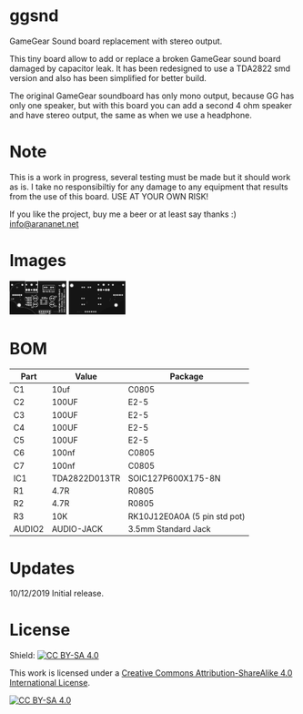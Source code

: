 # ggsnd
GameGear Sound board replacement with stereo output.

This tiny board allow to add or replace a broken GameGear sound board damaged by capacitor leak. It has been redesigned to use a TDA2822 smd version and also has been simplified for better build.

The original GameGear soundboard has only mono output, because GG has only one speaker, but with this board you can add a second 4 ohm speaker and have stereo output, the same as when we use a headphone.

# Note

This is a work in progress, several testing must be made but it should work as is. I take no responsibiltiy for any damage to any equipment that results from the use of this board. USE AT YOUR OWN RISK!

If you like the project, buy me a beer or at least say thanks :) info@arananet.net


# Images

<img src="https://github.com/arananet/ggsnd/blob/master/images/top.png?raw=true" width="100">
<img src="https://github.com/arananet/ggsnd/blob/master/images/bottom.png?raw=true" width="100">

# BOM 

| Part            | Value                   | Package                        |
| --------------- | ----------------------- | ------------------------------ |      
|  C1             | 10uf                   | C0805                           |
|  C2             | 100UF                  | E2-5                            |
|  C3             | 100UF                  | E2-5                            |
|  C4             | 100UF                  | E2-5                            |
|  C5             | 100UF                  | E2-5                            |
|  C6             | 100nf                  | C0805                           |
|  C7             | 100nf                  | C0805                           |
|  IC1            | TDA2822D013TR          | SOIC127P600X175-8N              |
|  R1             | 4.7R                   | R0805                           |
|  R2             | 4.7R                   | R0805                           |
|  R3             | 10K                    | RK10J12E0A0A (5 pin std pot)    |
|  AUDIO2         | AUDIO-JACK             | 3.5mm Standard Jack             |

# Updates

10/12/2019 Initial release.

# License

Shield: [![CC BY-SA 4.0][cc-by-sa-shield]][cc-by-sa]

This work is licensed under a [Creative Commons Attribution-ShareAlike 4.0
International License][cc-by-sa].

[![CC BY-SA 4.0][cc-by-sa-image]][cc-by-sa]

[cc-by-sa]: http://creativecommons.org/licenses/by-sa/4.0/
[cc-by-sa-image]: https://licensebuttons.net/l/by-sa/4.0/88x31.png
[cc-by-sa-shield]: https://img.shields.io/badge/License-CC%20BY--SA%204.0-lightgrey.svg
